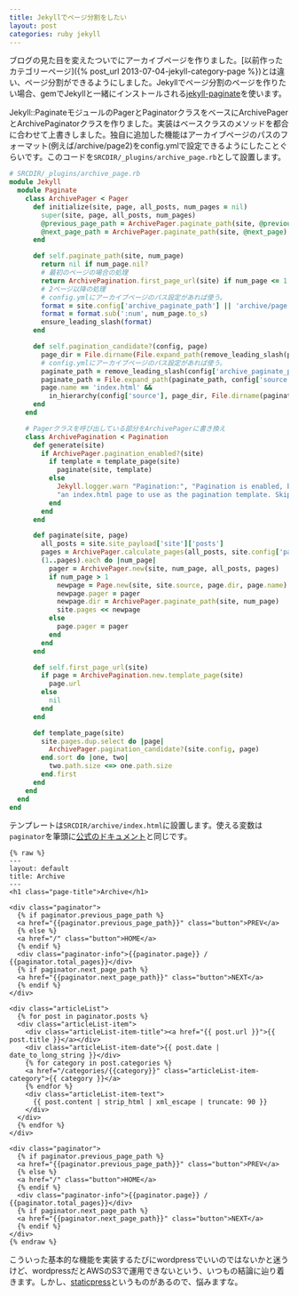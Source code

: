 ```yaml
---
title: Jekyllでページ分割をしたい
layout: post
categories: ruby jekyll
---
```

ブログの見た目を変えたついでにアーカイブページを作りました。[以前作ったカテゴリーページ]({% post_url 2013-07-04-jekyll-category-page %})とは違い、ページ分割ができるようにしました。Jekyllでページ分割のページを作りたい場合、gemでJekyllと一緒にインストールされる[jekyll-paginate][jekyll-paginate]を使います。

Jekyll::PaginateモジュールのPagerとPaginatorクラスをベースにArchivePagerとArchivePaginatorクラスを作りました。実装はベースクラスのメソッドを都合に合わせて上書きしました。独自に追加した機能はアーカイブページのパスのフォーマット(例えば/archive/page2)をconfig.ymlで設定できるようにしたことぐらいです。このコードを`SRCDIR/_plugins/archive_page.rb`として設置します。

```ruby
# SRCDIR/_plugins/archive_page.rb
module Jekyll
  module Paginate
    class ArchivePager < Pager
      def initialize(site, page, all_posts, num_pages = nil)
        super(site, page, all_posts, num_pages)
        @previous_page_path = ArchivePager.paginate_path(site, @previous_page)
        @next_page_path = ArchivePager.paginate_path(site, @next_page)
      end        

      def self.paginate_path(site, num_page)
        return nil if num_page.nil?
        # 最初のページの場合の処理
        return ArchivePagination.first_page_url(site) if num_page <= 1
        # 2ページ以降の処理
        # config.ymlにアーカイブページのパス設定があれば使う。
        format = site.config['archive_paginate_path'] || 'archive/page:num'
        format = format.sub(':num', num_page.to_s)
        ensure_leading_slash(format)
      end

      def self.pagination_candidate?(config, page)
        page_dir = File.dirname(File.expand_path(remove_leading_slash(page.path), config['source']))
        # config.ymlにアーカイブページのパス設定があれば使う。
        paginate_path = remove_leading_slash(config['archive_paginate_path'] || 'archive/page:num')
        paginate_path = File.expand_path(paginate_path, config['source'])
        page.name == 'index.html' &&
          in_hierarchy(config['source'], page_dir, File.dirname(paginate_path))
      end
    end

    # Pagerクラスを呼び出している部分をArchivePagerに書き換え
    class ArchivePagination < Pagination
      def generate(site)
        if ArchivePager.pagination_enabled?(site)
          if template = template_page(site)
            paginate(site, template)
          else
            Jekyll.logger.warn "Pagination:", "Pagination is enabled, but I couldn't find " +
            "an index.html page to use as the pagination template. Skipping pagination."
          end
        end
      end

      def paginate(site, page)
        all_posts = site.site_payload['site']['posts']
        pages = ArchivePager.calculate_pages(all_posts, site.config['paginate'].to_i)
        (1..pages).each do |num_page|
          pager = ArchivePager.new(site, num_page, all_posts, pages)
          if num_page > 1
            newpage = Page.new(site, site.source, page.dir, page.name)
            newpage.pager = pager
            newpage.dir = ArchivePager.paginate_path(site, num_page)
            site.pages << newpage
          else
            page.pager = pager
          end
        end
      end

      def self.first_page_url(site)
        if page = ArchivePagination.new.template_page(site)
          page.url
        else
          nil
        end
      end

      def template_page(site)
        site.pages.dup.select do |page|
          ArchivePager.pagination_candidate?(site.config, page)
        end.sort do |one, two|
          two.path.size <=> one.path.size
        end.first
      end
    end
  end
end
```

テンプレートは`SRCDIR/archive/index.html`に設置します。使える変数は`paginator`を筆頭に[公式のドキュメント][jekyll-pagination-doc]と同じです。

``` slim
{% raw %}
---
layout: default
title: Archive
---
<h1 class="page-title">Archive</h1>

<div class="paginator">
  {% if paginator.previous_page_path %}
  <a href="{{paginator.previous_page_path}}" class="button">PREV</a>
  {% else %}
  <a href="/" class="button">HOME</a>
  {% endif %}
  <div class="paginator-info">{{paginator.page}} / {{paginator.total_pages}}</div>
  {% if paginator.next_page_path %}
  <a href="{{paginator.next_page_path}}" class="button">NEXT</a>
  {% endif %}
</div>

<div class="articleList">
  {% for post in paginator.posts %}
  <div class="articleList-item">
    <div class="articleList-item-title"><a href="{{ post.url }}">{{ post.title }}</a></div>
    <div class="articleList-item-date">{{ post.date | date_to_long_string }}</div>
    {% for category in post.categories %}
    <a href="/categories/{{category}}" class="articleList-item-category">{{ category }}</a>
    {% endfor %}
    <div class="articleList-item-text">
      {{ post.content | strip_html | xml_escape | truncate: 90 }}
    </div>
  </div>
  {% endfor %}
</div>

<div class="paginator">
  {% if paginator.previous_page_path %}
  <a href="{{paginator.previous_page_path}}" class="button">PREV</a>
  {% else %}
  <a href="/" class="button">HOME</a>
  {% endif %}
  <div class="paginator-info">{{paginator.page}} / {{paginator.total_pages}}</div>
  {% if paginator.next_page_path %}
  <a href="{{paginator.next_page_path}}" class="button">NEXT</a>
  {% endif %}
</div>
{% endraw %}
```

こういった基本的な機能を実装するたびにwordpressでいいのではないかと迷うけど、wordpressだとAWSのS3で運用できないという、いつもの結論に辿り着きます。しかし、[staticpress][staticpress]というものがあるので、悩みますな。

[jekyll-paginate]: https://github.com/jekyll/jekyll-paginate
[jekyll-pagination-doc]: http://jekyllrb.com/docs/pagination/
[staticpress]: http://ja.staticpress.net/
